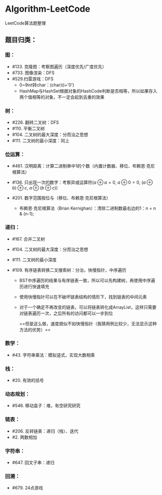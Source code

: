 # Algorithm-LeetCode
LeetCode算法题整理



## 题目归类：

### 图：

* #133. 克隆图：考察图遍历（深度优先/广度优先）
* #733. 图像渲染：DFS
* #529.扫雷游戏：DFS
  * 0~9int转char：(char)(i+'0')
  * HashMap与HashSet根据对象的HashCode判断是否相等，所以如果存入两个值相等的对象，不一定会起到去重的效果



### 树：

* #226. 翻转二叉树：DFS
* #110. 平衡二叉树
* #104. 二叉树的最大深度：分而治之思想
* #111. 二叉树的最小深度：同上



### 位运算：

* #461. 汉明距离：计算二进制串中1的个数（内置计数器、移位、布赖恩·克尼根算法）

* #136. 只出现一次的数字：考察异或运算符($a\oplus a = 0$, $a \oplus 0 = 0$, $(a \oplus b)\oplus c$, $a\oplus(b\oplus c)$)

* #201. 数字范围按位与（移位、布赖恩·克尼根算法）

  * 布赖恩·克尼根算法（Brian Kernighan）：清除二进制数最右边的1：n = n & (n-1);

  



### 递归：

* #167. 合并二叉树

* #104. 二叉树的最大深度：分而治之思想

* #111. 二叉树的最小深度

* #109. 有序链表转换二叉搜索树：分治，快慢指针，中序遍历

  * BST中序遍历的结果与有序链表一致，所以可以先构建树，再使用中序遍历进行快速填充

  * 使用快慢指针可以在不破坏链表结构的情形下，找到链表的中间元素

  * 对于一个确定不再改变的链表，可以将链表转化成ArrayList，这样只需要对链表遍历一次，之后所有的访问都可以一步到位

    ==但是这么做，速度貌似不如快慢指针（我猜用例比较少，无法显示这种方法的优势）==



### 数学：

* #43. 字符串乘法：模拟竖式，实现大数相乘



### 栈：

* #20. 有效的括号



### 动态规划：

* #546. 移动盒子：难，有空研究研究



### 链表：

* #206. 反转链表：递归（栈）、迭代
* #2. 两数相加



### 字符串：

* #647. 回文子串：递归



### 回溯：

* #679. 24点游戏